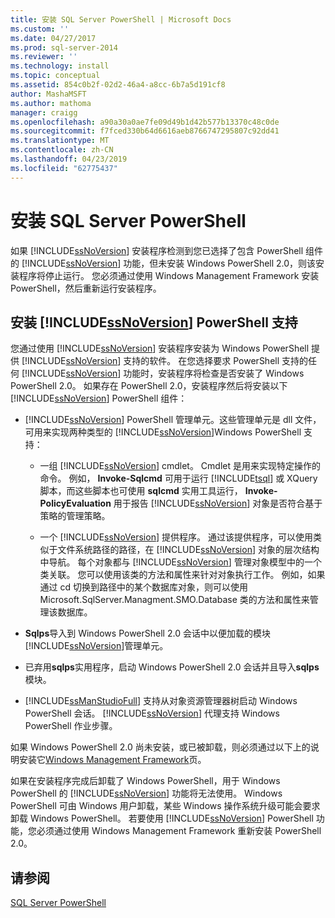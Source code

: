 ```yaml
---
title: 安装 SQL Server PowerShell | Microsoft Docs
ms.custom: ''
ms.date: 04/27/2017
ms.prod: sql-server-2014
ms.reviewer: ''
ms.technology: install
ms.topic: conceptual
ms.assetid: 854c0b2f-02d2-46a4-a8cc-6b7a5d191cf8
author: MashaMSFT
ms.author: mathoma
manager: craigg
ms.openlocfilehash: a90a30a0ae7fe09d49b1d42b577b13370c48c0de
ms.sourcegitcommit: f7fced330b64d6616aeb8766747295807c92dd41
ms.translationtype: MT
ms.contentlocale: zh-CN
ms.lasthandoff: 04/23/2019
ms.locfileid: "62775437"
---
```

# <a name="install-sql-server-powershell"></a>安装 SQL Server PowerShell
  如果 [!INCLUDE[ssNoVersion](../../includes/ssnoversion-md.md)] 安装程序检测到您已选择了包含 PowerShell 组件的 [!INCLUDE[ssNoVersion](../../includes/ssnoversion-md.md)] 功能，但未安装 Windows PowerShell 2.0，则该安装程序将停止运行。 您必须通过使用 Windows Management Framework 安装 PowerShell，然后重新运行安装程序。  
  
## <a name="installing-includessnoversionincludesssnoversion-mdmd-powershell-support"></a>安装 [!INCLUDE[ssNoVersion](../../includes/ssnoversion-md.md)] PowerShell 支持  
 您通过使用 [!INCLUDE[ssNoVersion](../../includes/ssnoversion-md.md)] 安装程序安装为 Windows PowerShell 提供 [!INCLUDE[ssNoVersion](../../includes/ssnoversion-md.md)] 支持的软件。 在您选择要求 PowerShell 支持的任何 [!INCLUDE[ssNoVersion](../../includes/ssnoversion-md.md)] 功能时，安装程序将检查是否安装了 Windows PowerShell 2.0。 如果存在 PowerShell 2.0，安装程序然后将安装以下 [!INCLUDE[ssNoVersion](../../includes/ssnoversion-md.md)] PowerShell 组件：  
  
-   [!INCLUDE[ssNoVersion](../../includes/ssnoversion-md.md)] PowerShell 管理单元。这些管理单元是 dll 文件，可用来实现两种类型的 [!INCLUDE[ssNoVersion](../../includes/ssnoversion-md.md)]Windows PowerShell 支持：  
  
    -   一组 [!INCLUDE[ssNoVersion](../../includes/ssnoversion-md.md)] cmdlet。 Cmdlet 是用来实现特定操作的命令。 例如， **Invoke-Sqlcmd** 可用于运行 [!INCLUDE[tsql](../../includes/tsql-md.md)] 或 XQuery 脚本，而这些脚本也可使用 **sqlcmd** 实用工具运行， **Invoke-PolicyEvaluation** 用于报告 [!INCLUDE[ssNoVersion](../../includes/ssnoversion-md.md)] 对象是否符合基于策略的管理策略。  
  
    -   一个 [!INCLUDE[ssNoVersion](../../includes/ssnoversion-md.md)] 提供程序。 通过该提供程序，可以使用类似于文件系统路径的路径，在 [!INCLUDE[ssNoVersion](../../includes/ssnoversion-md.md)] 对象的层次结构中导航。 每个对象都与 [!INCLUDE[ssNoVersion](../../includes/ssnoversion-md.md)] 管理对象模型中的一个类关联。 您可以使用该类的方法和属性来针对对象执行工作。 例如，如果通过 cd 切换到路径中的某个数据库对象，则可以使用 Microsoft.SqlServer.Managment.SMO.Database 类的方法和属性来管理该数据库。  
  
-   **Sqlps**导入到 Windows PowerShell 2.0 会话中以便加载的模块[!INCLUDE[ssNoVersion](../../includes/ssnoversion-md.md)]管理单元。  
  
-   已弃用**sqlps**实用程序，启动 Windows PowerShell 2.0 会话并且导入**sqlps**模块。  
  
-   [!INCLUDE[ssManStudioFull](../../includes/ssmanstudiofull-md.md)] 支持从对象资源管理器树启动 Windows PowerShell 会话。 [!INCLUDE[ssNoVersion](../../includes/ssnoversion-md.md)] 代理支持 Windows PowerShell 作业步骤。  
  
 如果 Windows PowerShell 2.0 尚未安装，或已被卸载，则必须通过以下上的说明安装它[Windows Management Framework](https://go.microsoft.com/fwlink/?LinkId=186214)页。  
  
 如果在安装程序完成后卸载了 Windows PowerShell，用于 Windows PowerShell 的 [!INCLUDE[ssNoVersion](../../includes/ssnoversion-md.md)] 功能将无法使用。 Windows PowerShell 可由 Windows 用户卸载，某些 Windows 操作系统升级可能会要求卸载 Windows PowerShell。 若要使用 [!INCLUDE[ssNoVersion](../../includes/ssnoversion-md.md)] PowerShell 功能，您必须通过使用 Windows Management Framework 重新安装 PowerShell 2.0。  
  
## <a name="see-also"></a>请参阅  
 [SQL Server PowerShell](../../powershell/sql-server-powershell.md)  
  
  
